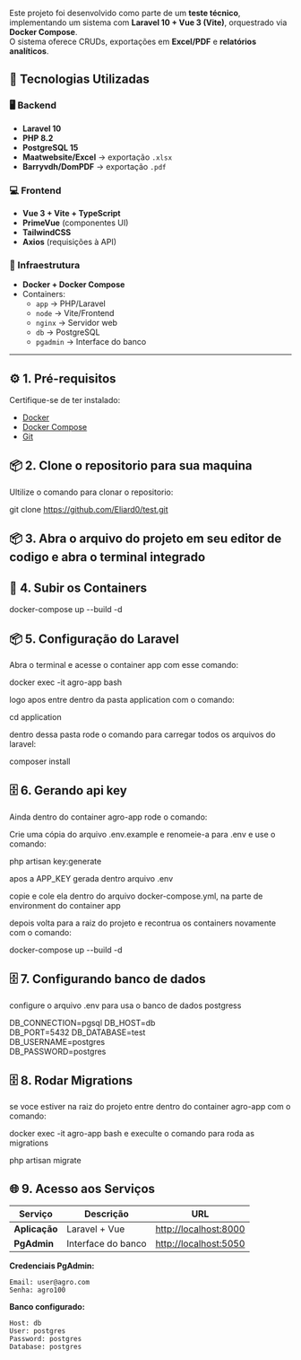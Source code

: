 Este projeto foi desenvolvido como parte de um **teste técnico**, implementando um sistema com **Laravel 10 + Vue 3 (Vite)**, orquestrado via **Docker Compose**.  
O sistema oferece CRUDs, exportações em **Excel/PDF** e **relatórios analíticos**.

## 🧱 Tecnologias Utilizadas

### 🖥️ Backend
- **Laravel 10**
- **PHP 8.2**
- **PostgreSQL 15**
- **Maatwebsite/Excel** → exportação `.xlsx`
- **Barryvdh/DomPDF** → exportação `.pdf`

### 💻 Frontend
- **Vue 3 + Vite + TypeScript**
- **PrimeVue** (componentes UI)
- **TailwindCSS**
- **Axios** (requisições à API)

### 🐳 Infraestrutura
- **Docker + Docker Compose**
- Containers:
  - `app` → PHP/Laravel
  - `node` → Vite/Frontend
  - `nginx` → Servidor web
  - `db` → PostgreSQL
  - `pgadmin` → Interface do banco

---

## ⚙️ 1. Pré-requisitos

Certifique-se de ter instalado:

- [Docker](https://www.docker.com/get-started)
- [Docker Compose](https://docs.docker.com/compose/)
- [Git](https://git-scm.com/downloads)

## 📦 2. Clone o repositorio para sua maquina

Ultilize o comando para clonar o repositorio:

git clone https://github.com/Eliard0/test.git

## 📦 3. Abra o arquivo do projeto em seu editor de codigo e abra o terminal integrado

## 🐳 4. Subir os Containers

docker-compose up --build -d

## 📦 5. Configuração do Laravel

Abra o terminal e acesse o container app com esse comando:

docker exec -it agro-app bash

logo apos entre dentro da pasta application com o comando:

cd application 

dentro dessa pasta rode o comando para carregar todos os arquivos do laravel:

composer install 

## 🗄️ 6. Gerando api key

Ainda dentro do container agro-app rode o comando:

Crie uma cópia do arquivo .env.example e renomeie-a para .env e use o comando:

php artisan key:generate

apos a APP_KEY gerada dentro arquivo .env

copie e cole ela dentro do arquivo docker-compose.yml, na parte de environment do container app

depois volta para a raiz do projeto e recontrua os containers novamente com o comando:

docker-compose up --build -d

## 🗄️ 7. Configurando banco de dados

configure o arquivo .env para usa o banco de dados postgress

DB_CONNECTION=pgsql
DB_HOST=db             
DB_PORT=5432
DB_DATABASE=test   
DB_USERNAME=postgres   
DB_PASSWORD=postgres

## 🗄️ 8. Rodar Migrations

se voce estiver na raiz do projeto entre dentro do container agro-app com o comando:

docker exec -it agro-app bash e execulte o comando para roda as migrations

php artisan migrate

## 🌐 9. Acesso aos Serviços

| Serviço | Descrição | URL |
|----------|------------|------|
| **Aplicação** | Laravel + Vue | [http://localhost:8000](http://localhost:8000) |
| **PgAdmin** | Interface do banco | [http://localhost:5050](http://localhost:5050) |

**Credenciais PgAdmin:**
```
Email: user@agro.com
Senha: agro100
```

**Banco configurado:**
```
Host: db
User: postgres
Password: postgres
Database: postgres

